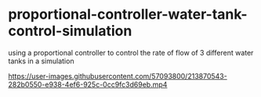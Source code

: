 # proportional-controller-water-tank-control-simulation
using a proportional controller to control the rate of flow of 3 different water tanks in a simulation

https://user-images.githubusercontent.com/57093800/213870543-282b0550-e938-4ef6-925c-0cc9fc3d69eb.mp4

